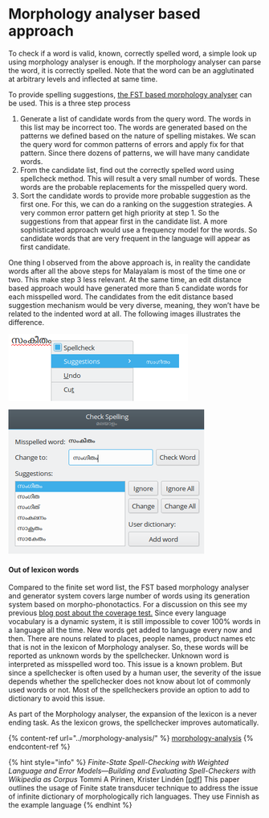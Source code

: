 # Morphology analyser based approach

To check if a word is valid, known, correctly spelled word, a simple look up using morphology analyser is enough. If the morphology analyser can parse the word, it is correctly spelled. Note that the word can be an agglutinated at arbitrary levels and inflected at same time.

To provide spelling suggestions, [the FST based morphology analyser](../morphology-analysis/) can be used. This is a three step process

1. Generate a list of candidate words from the query word. The words in this list may be incorrect too. The words are generated based on the patterns we defined based on the nature of spelling mistakes. We scan the query word for common patterns of errors and apply fix for that pattern. Since there dozens of patterns, we will have many candidate words.
2. From the candidate list, find out the correctly spelled word using spellcheck method. This will result a very small number of words. These words are the probable replacements for the misspelled query word.
3. Sort the candidate words to provide more probable suggestion as the first one. For this, we can do a ranking on the suggestion strategies. A very common error pattern get high priority at step 1. So the suggestions from that appear first in the candidate list. A more sophisticated approach would use a frequency model for the words. So candidate words that are very frequent in the language will appear as first candidate.

One thing I observed from the above approach is, in reality the candidate words after all the above steps for Malayalam is most of the time one or two. This make step 3 less relevant. At the same time, an edit distance based approach would have generated more than 5 candidate words for each misspelled word. The candidates from the edit distance based suggestion mechanism would be very diverse, meaning, they won’t have be related to the indented word at all.  The following images illustrates the difference.

![Spelling suggestion based on morphology analysis approach](<../../.gitbook/assets/image (1) (1) (1).png>)

![Spelling suggestions from edit distance based candidates](<../../.gitbook/assets/image (2) (1).png>)

#### Out of lexicon words <a href="#out-of-lexicon-words" id="out-of-lexicon-words"></a>

Compared to the finite set word list, the FST based morphology analyser and generator system covers large number of words using its generation system based on morpho-phonotactics. For a discussion on this see my previous [blog post about the coverage test.](https://thottingal.in/blog/2018/08/11/malayalam-morphology-analyser-status-update/) Since every language vocabulary is a dynamic system, it is still impossible to cover 100% words in a language all the time. New words get added to language every now and then. There are nouns related to places, people names, product names etc that is not in the lexicon of Morphology analyser. So, these words will be reported as unknown words by the spellchecker. Unknown word is interpreted as misspelled word too. This issue is a known problem. But since a spellchecker is often used by a human user, the severity of the issue depends whether the spellchecker does not know about lot of commonly used words or not. Most of the spellcheckers provide an option to add to dictionary to avoid this issue.

As part of the Morphology analyser, the expansion of the lexicon is a never ending task. As the lexicon grows, the spellchecker improves automatically.

{% content-ref url="../morphology-analysis/" %}
[morphology-analysis](../morphology-analysis/)
{% endcontent-ref %}

{% hint style="info" %}
_Finite-State Spell-Checking with Weighted Language and Error_ _Models—Building and Evaluating Spell-Checkers with Wikipedia as Corpus_ Tommi A Pirinen, Krister Lindén \[[pdf](http://www.ling.helsinki.fi/\~klinden/pubs/PirinenLrec2010.pdf)] This paper outlines the usage of Finite state transducer technique to address the issue of infinite dictionary of morphologically rich languages. They use Finnish as the example language
{% endhint %}
